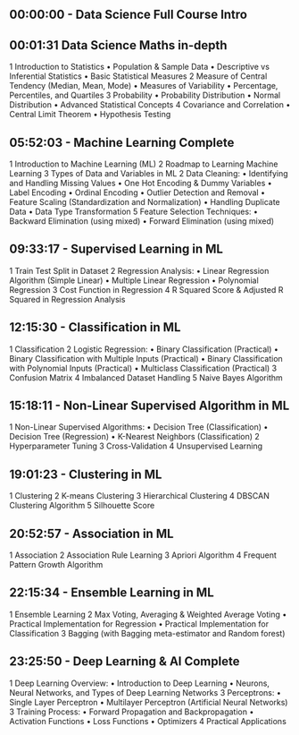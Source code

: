 ## 00:00:00 - Data Science Full Course Intro

## 00:01:31  Data Science Maths in-depth
1 Introduction to Statistics
   • Population & Sample Data
   • Descriptive vs Inferential Statistics
   • Basic Statistical Measures
2 Measure of Central Tendency (Median, Mean, Mode)
   • Measures of Variability
   • Percentage, Percentiles, and Quartiles
3 Probability
   • Probability Distribution
   • Normal Distribution
   • Advanced Statistical Concepts
4 Covariance and Correlation
   • Central Limit Theorem
   • Hypothesis Testing

## 05:52:03 - Machine Learning Complete
1 Introduction to Machine Learning (ML)
2 Roadmap to Learning Machine Learning
3 Types of Data and Variables in ML
2 Data Cleaning:
   • Identifying and Handling Missing Values
   • One Hot Encoding & Dummy Variables
   • Label Encoding
   • Ordinal Encoding
   • Outlier Detection and Removal
   • Feature Scaling (Standardization and Normalization)
   • Handling Duplicate Data
   • Data Type Transformation
5 Feature Selection Techniques:
   • Backward Elimination (using mixed)
   • Forward Elimination (using mixed)

## 09:33:17 - Supervised Learning in ML
1 Train Test Split in Dataset
2 Regression Analysis:
   • Linear Regression Algorithm (Simple Linear)
   • Multiple Linear Regression
   • Polynomial Regression
3 Cost Function in Regression
4 R Squared Score & Adjusted R Squared in Regression Analysis

## 12:15:30  - Classification in ML
1 Classification
2 Logistic Regression:
   • Binary Classification (Practical)
   • Binary Classification with Multiple Inputs (Practical)
   • Binary Classification with Polynomial Inputs (Practical)
   • Multiclass Classification (Practical)
3 Confusion Matrix
4 Imbalanced Dataset Handling
5 Naive Bayes Algorithm

## 15:18:11 - Non-Linear Supervised Algorithm in ML
1 Non-Linear Supervised Algorithms:
   • Decision Tree (Classification)
   • Decision Tree (Regression)
   • K-Nearest Neighbors (Classification)
2 Hyperparameter Tuning
3 Cross-Validation
4 Unsupervised Learning

## 19:01:23 - Clustering in ML
1 Clustering
2 K-means Clustering
3 Hierarchical Clustering
4 DBSCAN Clustering Algorithm
5 Silhouette Score

## 20:52:57 - Association in ML
1 Association
2 Association Rule Learning
3 Apriori Algorithm
4 Frequent Pattern Growth Algorithm

## 22:15:34  - Ensemble Learning in ML
1 Ensemble Learning
2 Max Voting, Averaging & Weighted Average Voting
   • Practical Implementation for Regression
   • Practical Implementation for Classification
3 Bagging (with Bagging meta-estimator and Random forest)

## 23:25:50 - Deep Learning & AI Complete
1 Deep Learning Overview:
   • Introduction to Deep Learning
   • Neurons, Neural Networks, and Types of Deep Learning Networks
3 Perceptrons:
   • Single Layer Perceptron
   • Multilayer Perceptron (Artificial Neural Networks)
3 Training Process:
   • Forward Propagation and Backpropagation
   • Activation Functions
   • Loss Functions
   • Optimizers
4 Practical Applications